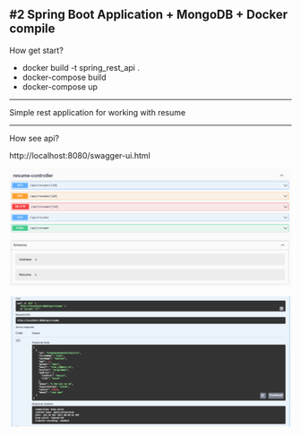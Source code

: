 #2 Spring Boot Application + MongoDB + Docker compile
---
How get start?

- docker build -t spring_rest_api .
- docker-compose build
- docker-compose up
---

Simple rest application for working with resume

---
How see api?

http://localhost:8080/swagger-ui.html

![](picture_for_readme/1.png)


![](picture_for_readme/2.png)

